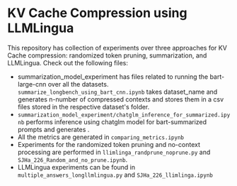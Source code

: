 # KV Cache Compression using LLMLingua

This repository has collection of experiments over three approaches for KV Cache compression: randomized token pruning, summarization, and LLMLingua.
Check out the following files:
- summarization_model_experiment has files related to running the bart-large-cnn over all the datasets. `summarize_longbench_using_bart_cnn.ipynb` takes dataset_name and generates n-number of compressed contexts and stores them in a csv files stored in the respective dataset's folder. 
- `summarization_model_experiment/chatglm_inference_for_summarized.ipynb` performs inference using chatglm model for bart-summarized prompts and generates .
- All the metrics are generated in `comparing_metrics.ipynb`
- Experiments for the randomized token pruning and no-context processing are performed in `llimlinga_randprune_noprune.py` and `SJHa_226_Random_and_no_prune.ipynb`.
- LLMLingua experiments can be found in `multiple_answers_longllmlingua.py` and `SJHa_226_llimlinga.ipynb`